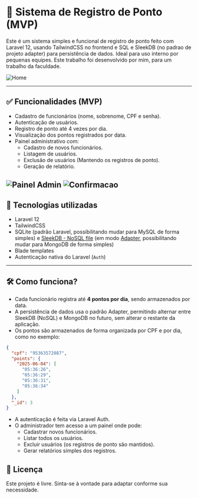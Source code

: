 # 📌 Sistema de Registro de Ponto (MVP)

Este é um sistema simples e funcional de registro de ponto feito com Laravel 12, usando TailwindCSS no frontend e SQL e SleekDB (no padrao de projeto adapter) para persistência de dados. Ideal para uso interno por pequenas equipes. Este trabalho foi desenvolvido por mim, para um trabalho da faculdade.

![Home](https://i.imgur.com/nU094HX.png)

---

## ✅ Funcionalidades (MVP)

- Cadastro de funcionários (nome, sobrenome, CPF e senha).
- Autenticação de usuários.
- Registro de ponto até 4 vezes por dia.
- Visualização dos pontos registrados por data.
- Painel administrativo com:
  - Cadastro de novos funcionários.
  - Listagem de usuários.
  - Exclusão de usuários (Mantendo os registros de ponto).
  - Geração de relatório.

![Painel Admin](https://i.imgur.com/dIL3li1.png)
![Confirmacao](https://i.imgur.com/rQsvJY1.png)
---

## 🧱 Tecnologias utilizadas

- Laravel 12
- TailwindCSS
- SQLite (padrão Laravel, possibilitando mudar para MySQL de forma simples) e [SleekDB - NoSQL file](https://sleekdb.github.io/) (em modo [Adapter](https://refactoring.guru/pt-br/design-patterns/adapter), possibilitando mudar para MongoDB de forma simples)
- Blade templates
- Autenticação nativa do Laravel (`Auth`)

---

## 🛠️ Como funciona?

- Cada funcionário registra até **4 pontos por dia**, sendo armazenados por data.
- A persistência de dados usa o padrão Adapter, permitindo alternar entre SleekDB (NoSQL) e MongoDB no futuro, sem alterar o restante da aplicação.
- Os pontos são armazenados de forma organizada por CPF e por dia, como no exemplo:

```json
{
  "cpf": "95363572087",
  "points": {
    "2025-06-04": [
      "05:36:26",
      "05:36:29",
      "05:36:31",
      "05:36:34"
    ]
  },
  "_id": 3
}
```

- A autenticação é feita via Laravel Auth.
- O administrador tem acesso a um painel onde pode:
  - Cadastrar novos funcionários.
  - Listar todos os usuários.
  - Excluir usuários (os registros de ponto são mantidos).
  - Gerar relatórios simples dos registros.

## 📄 Licença

Este projeto é livre. Sinta-se à vontade para adaptar conforme sua necessidade.
